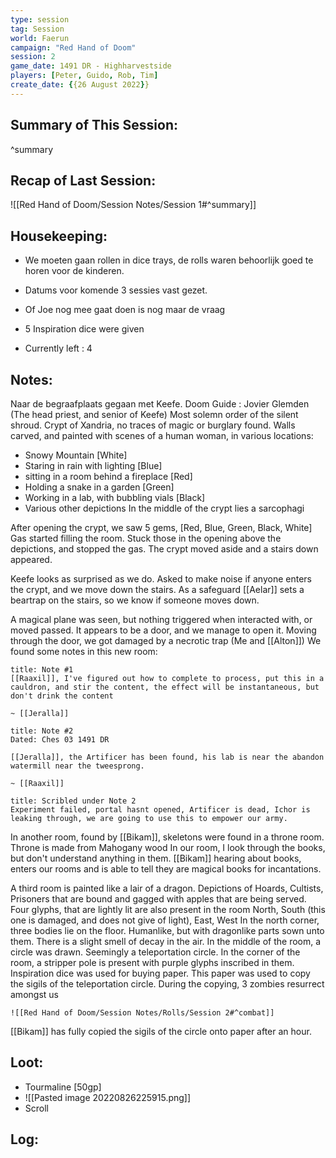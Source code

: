 ```yaml
---
type: session
tag: Session
world: Faerun
campaign: "Red Hand of Doom"
session: 2
game_date: 1491 DR - Highharvestside
players: [Peter, Guido, Rob, Tim]
create_date: {{26 August 2022}}
---
```




## Summary of This Session:

^summary

## Recap of Last Session:
![[Red Hand of Doom/Session Notes/Session 1#^summary]]

## Housekeeping:
- We moeten gaan rollen in dice trays, de rolls waren behoorlijk goed te horen voor de kinderen.
- Datums voor komende 3 sessies vast gezet.
- Of Joe nog mee gaat doen is nog maar de vraag

- 5 Inspiration dice were given
- Currently left : 4
## Notes:
Naar de begraafplaats gegaan met Keefe.
Doom Guide : Jovier Glemden (The head priest, and senior of Keefe)
Most solemn order of the silent shroud.
Crypt of Xandria, no traces of magic or burglary found.
Walls carved, and painted with scenes of a human woman, in various locations:
- Snowy Mountain [White]
- Staring in rain with lighting [Blue]
- sitting in a  room behind a fireplace [Red]
- Holding a snake in a garden [Green]
- Working in a lab, with bubbling vials [Black]
- Various other depictions
In the middle of the crypt lies a sarcophagi

After opening the crypt, we saw 5 gems, [Red, Blue, Green, Black, White]
Gas started filling the room.
Stuck those in the opening above the depictions, and stopped the gas. The crypt moved aside and a stairs down appeared.

Keefe looks as surprised as we do. Asked to make noise if anyone enters the crypt, and we move down the stairs.
As a safeguard [[Aelar]] sets a beartrap on the stairs, so we know if someone moves down.

A magical plane was seen, but nothing triggered when interacted with, or moved passed.
It appears to be a door, and we manage to open it. Moving through the door, we got damaged by a necrotic trap (Me and [[Alton]])
We found some notes in this new room:

```ad-note
title: Note #1
[[Raaxil]], I've figured out how to complete to process, put this in a cauldron, and stir the content, the effect will be instantaneous, but don't drink the content

~ [[Jeralla]]
```
```ad-note
title: Note #2 
Dated: Ches 03 1491 DR

[[Jeralla]], the Artificer has been found, his lab is near the abandon watermill near the tweesprong.

~ [[Raaxil]]
```
```ad-note
title: Scribled under Note 2
Experiment failed, portal hasnt opened, Artificer is dead, Ichor is leaking through, we are going to use this to empower our army.
```

In another room, found by [[Bikam]], skeletons were found in a throne room. Throne is made from Mahogany wood
In our room, I look through the books, but don't understand anything in them. 
[[Bikam]] hearing about books, enters our rooms and is able to tell they are magical books for incantations.

A third room is painted like a lair of a dragon. Depictions of Hoards, Cultists, Prisoners that are bound and gagged with apples that are being served.
Four glyphs, that are lightly lit are also present in the room
North, 
South (this one is damaged, and does not give of light),
East,
West 
In the north corner, three bodies lie on the floor. Humanlike, but with dragonlike parts sown unto them.
There is a slight smell of decay in the air.
In the middle of the room, a circle was drawn. Seemingly a teleportation circle.
In the corner of the room, a stripper pole is present with purple glyphs inscribed in them.
Inspiration dice was used for buying paper.
This paper was used to copy the sigils of the teleportation circle.
During the copying, 3 zombies resurrect amongst us

```ad-combat
![[Red Hand of Doom/Session Notes/Rolls/Session 2#^combat]]
```

[[Bikam]] has fully copied the sigils of the circle onto paper after an hour.


## Loot:
- Tourmaline [50gp]
- ![[Pasted image 20220826225915.png]]
- Scroll
## Log:


